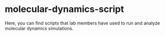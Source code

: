 # molecular-dynamics-script

Here, you can find scripts that lab members have used to run and analyze molecular dynamics simulations.
